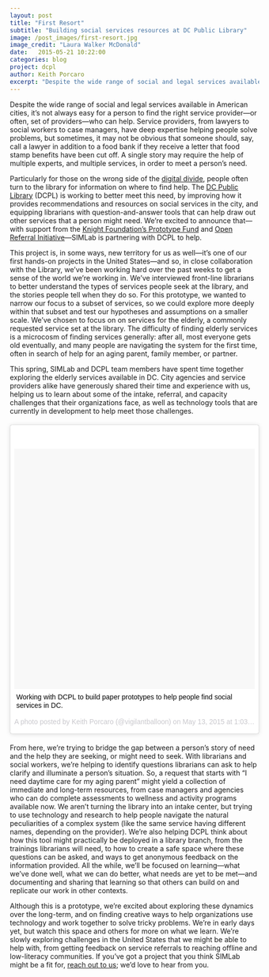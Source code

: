 ```yaml
---
layout: post
title: "First Resort"
subtitle: "Building social services resources at DC Public Library"
image: /post_images/first-resort.jpg
image_credit: "Laura Walker McDonald"
date:   2015-05-21 10:22:00
categories: blog
project: dcpl
author: Keith Porcaro
excerpt: "Despite the wide range of social and legal services available in American cities, it’s not always easy for a person to find the right service provider—or often, set of providers—who can help. Service providers, from lawyers to social workers to case managers, have deep expertise helping people solve problems, but sometimes, it may not be obvious that someone should, say, call a lawyer in addition to a food bank if they receive a letter that food stamp benefits have been cut off.  A single story may require the help of multiple experts, and multiple services, in order to meet a person’s need."
---
```

Despite the wide range of social and legal services available in American cities, it’s not always easy for a person to find the right service provider—or often, set of providers—who can help. Service providers, from lawyers to social workers to case managers, have deep expertise helping people solve problems, but sometimes, it may not be obvious that someone should, say, call a lawyer in addition to a food bank if they receive a letter that food stamp benefits have been cut off.  A single story may require the help of multiple experts, and multiple services, in order to meet a person’s need.
 
Particularly for those on the wrong side of the [digital divide](https://www.youtube.com/watch?v=S4O0MK0ZDRE), people often turn to the library for information on where to find help. The [DC Public Library](http://dclibrary.org) (DCPL) is working to better meet this need, by improving how it provides recommendations and resources on social services in the city, and equipping librarians with question-and-answer tools that can help draw out other services that a person might need. We’re excited to announce that—with support from the [Knight Foundation’s Prototype Fund](http://www.knightfoundation.org/funding-initiatives/knight-prototype-fund/) and [Open Referral Initiative](http://openreferral.org)—SIMLab is partnering with DCPL to help.
 
This project is, in some ways, new territory for us as well—it’s one of our first hands-on projects in the United States—and so, in close collaboration with the Library, we’ve been working hard over the past weeks to get a sense of the world we’re working in. We’ve interviewed front-line librarians to better understand the types of services people seek at the library, and the stories people tell when they do so. For this prototype, we wanted to narrow our focus to a subset of services, so we could explore more deeply within that subset and test our hypotheses and assumptions on a smaller scale. We’ve chosen to focus on on services for the elderly, a commonly requested service set at the library. The difficulty of finding elderly services is a microcosm of finding services generally: after all, most everyone gets old eventually, and many people are navigating the system for the first time, often in search of help for an aging parent, family member, or partner. 
 
This spring, SIMLab and DCPL team members have spent time together exploring the elderly services available in DC. City agencies and service providers alike have generously shared their time and experience with us, helping us to learn about some of the intake, referral, and capacity challenges that their organizations face, as well as technology tools that are currently in development to help meet those challenges.
 
<blockquote class="instagram-media" data-instgrm-captioned data-instgrm-version="4" style=" background:#FFF; border:0; border-radius:3px; box-shadow:0 0 1px 0 rgba(0,0,0,0.5),0 1px 10px 0 rgba(0,0,0,0.15); margin: 20px auto; max-width:658px; padding:0; width:99.375%; width:-webkit-calc(100% - 2px); width:calc(100% - 2px);"><div style="padding:8px;"> <div style=" background:#F8F8F8; line-height:0; margin-top:40px; padding:50% 0; text-align:center; width:100%;"> <div style=" background:url({{site.baseurl}}data:image/png;base64,iVBORw0KGgoAAAANSUhEUgAAACwAAAAsCAMAAAApWqozAAAAGFBMVEUiIiI9PT0eHh4gIB4hIBkcHBwcHBwcHBydr+JQAAAACHRSTlMABA4YHyQsM5jtaMwAAADfSURBVDjL7ZVBEgMhCAQBAf//42xcNbpAqakcM0ftUmFAAIBE81IqBJdS3lS6zs3bIpB9WED3YYXFPmHRfT8sgyrCP1x8uEUxLMzNWElFOYCV6mHWWwMzdPEKHlhLw7NWJqkHc4uIZphavDzA2JPzUDsBZziNae2S6owH8xPmX8G7zzgKEOPUoYHvGz1TBCxMkd3kwNVbU0gKHkx+iZILf77IofhrY1nYFnB/lQPb79drWOyJVa/DAvg9B/rLB4cC+Nqgdz/TvBbBnr6GBReqn/nRmDgaQEej7WhonozjF+Y2I/fZou/qAAAAAElFTkSuQmCC); display:block; height:44px; margin:0 auto -44px; position:relative; top:-22px; width:44px;"></div></div> <p style=" margin:8px 0 0 0; padding:0 4px;"> <a href="{{site.baseurl}}https://instagram.com/p/2ooOrvJKUb/" style=" color:#000; font-family:Arial,sans-serif; font-size:14px; font-style:normal; font-weight:normal; line-height:17px; text-decoration:none; word-wrap:break-word;" target="_top">Working with DCPL to build paper prototypes to help people find social services in DC.</a></p> <p style=" color:#c9c8cd; font-family:Arial,sans-serif; font-size:14px; line-height:17px; margin-bottom:0; margin-top:8px; overflow:hidden; padding:8px 0 7px; text-align:center; text-overflow:ellipsis; white-space:nowrap;">A photo posted by Keith Porcaro (@vigilantballoon) on <time style=" font-family:Arial,sans-serif; font-size:14px; line-height:17px;" datetime="2015-05-13T20:03:27+00:00">May 13, 2015 at 1:03pm PDT</time></p></div></blockquote>
<script async defer src="{{site.baseurl}}//platform.instagram.com/en_US/embeds.js"></script>

From here, we’re trying to bridge the gap between a person’s story of need and the help they are seeking, or might need to seek. With librarians and social workers, we’re helping to identify questions librarians can ask to help clarify and illuminate a person’s situation. So, a request that starts with “I need daytime care for my aging parent” might yield a collection of immediate and long-term resources, from case managers and agencies who can do complete assessments to wellness and activity programs available now. We aren’t turning the library into an intake center, but trying to use technology and research to help people navigate the natural peculiarities of a complex system (like the same service having different names, depending on the provider).  We’re also helping DCPL think about how this tool might practically be deployed in a library branch, from the trainings librarians will need, to how to create a safe space where these questions can be asked, and ways to get anonymous feedback on the information provided. All the while, we’ll be focused on learning—what we’ve done well, what we can do better, what needs are yet to be met—and documenting and sharing that learning so that others can build on and replicate our work in other contexts. 
 
Although this is a prototype, we’re excited about exploring these dynamics over the long-term, and on finding creative ways to help organizations use technology and work together to solve tricky problems. We’re in early days yet, but watch this space and others for more on what we learn. We’re slowly exploring challenges in the United States that we might be able to help with, from getting feedback on service referrals to reaching offline and low-literacy communities. If you’ve got a project that you think SIMLab might be a fit for, [reach out to us](mailto:hello@simlab.org); we’d love to hear from you.